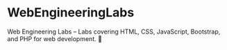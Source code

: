 # WebEngineeringLabs
Web Engineering Labs – Labs covering HTML, CSS, JavaScript, Bootstrap, and PHP for web development. 🚀
